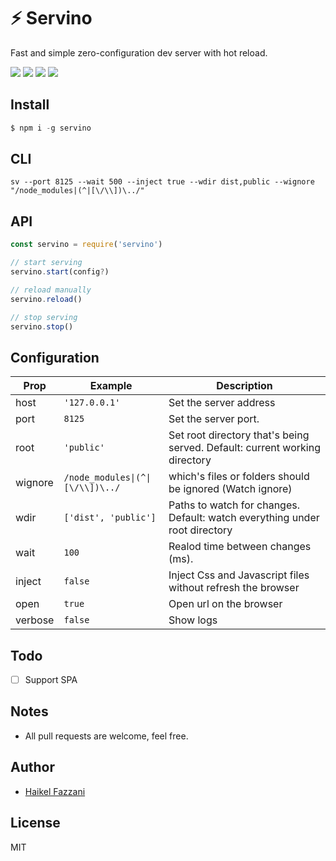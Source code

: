 # ⚡️ Servino
Fast and simple zero-configuration dev server with hot reload.

![][version] ![][downloads] ![][dependency] ![][license]

## Install
```js
$ npm i -g servino
```

## CLI
```shell
sv --port 8125 --wait 500 --inject true --wdir dist,public --wignore "/node_modules|(^|[\/\\])\../"
```

## API
```js
const servino = require('servino')

// start serving
servino.start(config?)

// reload manually
servino.reload()

// stop serving
servino.stop()
```

## Configuration

| Prop     | Example                         | Description                   |
|----------|---------------------------------|-------------------------------|
|host      | `'127.0.0.1'`                   | Set the server address      |
|port      | `8125`                          | Set the server port. |
|root      | `'public'`                      | Set root directory that\'s being served. Default: current working directory |
|wignore   | `/node_modules\|(^\|[\/\\])\../` | which\'s files or folders should be ignored (Watch ignore) |
|wdir      | `['dist', 'public']`            | Paths to watch for changes. Default: watch everything under root directory |
|wait      | `100`                           | Realod time between changes (ms). |
|inject    | `false`                         | Inject Css and Javascript files without refresh the browser |
|open      | `true`                          | Open url on the browser |
|verbose   | `false`                         | Show logs |

## Todo
- [ ] Support SPA

## Notes
- All pull requests are welcome, feel free.

## Author
- [Haikel Fazzani](https://github.com/haikelfazzani)

## License
MIT

[downloads]: https://badgen.net/npm/dt/servino
[version]:       http://img.shields.io/npm/v/servino.svg?style=flat-square
[dependency]:       https://badgen.net/bundlephobia/dependency-count/react
[license]: https://badgen.net/npm/license/servino